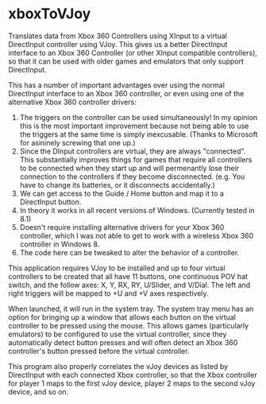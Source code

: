 xboxToVJoy
==========

Translates data from Xbox 360 Controllers using XInput to a virtual DirectInput controller using VJoy. This gives us a better DirectInput interface to an Xbox 360 Controller (or other XInput compatible controllers), so that it can be used with older games and emulators that only support DirectInput.

This has a number of important advantages over using the normal DirectInput interface to an Xbox 360 controller, or even using one of the alternative Xbox 360 controller drivers:

1. The triggers on the controller can be used simultaneously! In my opinion this is the most important improvement because not being able to use the triggers at the same time is simply inexcusable. (Thanks to Microsoft for asininely screwing that one up.)
2. Since the DInput controllers are virtual, they are always "connected". This substantially improves things for games that require all controllers to be connected when they start up and will permenantly lose their connection to the controllers if they become disconnected. (e.g. You have to change its batteries, or it disconnects accidentally.)
3. We can get access to the Guide / Home button and map it to a DirectInput button.
4. In theory it works in all recent versions of Windows. (Currently tested in 8.1)
5. Doesn't require installing alternative drivers for your Xbox 360 controller, which I was not able to get to work with a wireless Xbox 360 controller in Windows 8.
6. The code here can be tweaked to alter the behavior of a controller.

This application requires VJoy to be installed and up to four virtual controllers to be created that all have 11 buttons, one continuous POV hat switch, and the follow axes: X, Y, RX, RY, U/Slider, and V/Dial. The left and right triggers will be mapped to +U and +V axes respectively.

When launched, it will run in the system tray. The system tray menu has an option for bringing up a window that allows each button on the virtual controller to be pressed using the mouse. This allows games (particularly emulators) to be configured to use the virtual controller, since they automatically detect button presses and will often detect an Xbox 360 controller's button pressed before the virtual controller.

This program also properly correlates the vJoy devices as listed by DirectInput with each connected Xbox controller, so that the Xbox controller for player 1 maps to the first vJoy device, player 2 maps to the second vJoy device, and so on.
